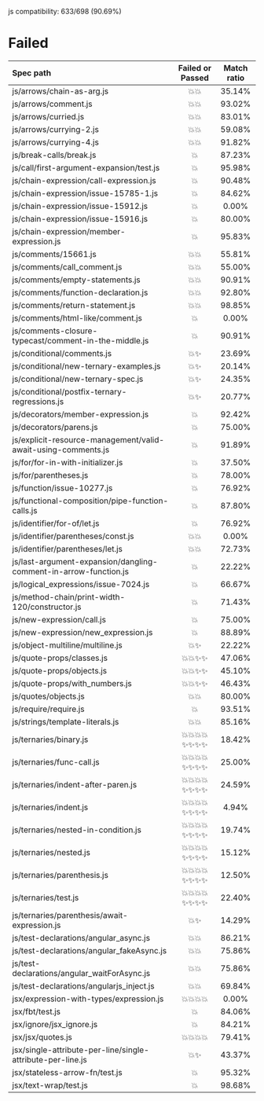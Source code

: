 js compatibility: 633/698 (90.69%)

# Failed

| Spec path | Failed or Passed | Match ratio |
| :-------- | :--------------: | :---------: |
| js/arrows/chain-as-arg.js | 💥💥 | 35.14% |
| js/arrows/comment.js | 💥💥 | 93.02% |
| js/arrows/curried.js | 💥💥 | 83.01% |
| js/arrows/currying-2.js | 💥💥 | 59.08% |
| js/arrows/currying-4.js | 💥💥 | 91.82% |
| js/break-calls/break.js | 💥 | 87.23% |
| js/call/first-argument-expansion/test.js | 💥 | 95.98% |
| js/chain-expression/call-expression.js | 💥 | 90.48% |
| js/chain-expression/issue-15785-1.js | 💥 | 84.62% |
| js/chain-expression/issue-15912.js | 💥 | 0.00% |
| js/chain-expression/issue-15916.js | 💥 | 80.00% |
| js/chain-expression/member-expression.js | 💥 | 95.83% |
| js/comments/15661.js | 💥💥 | 55.81% |
| js/comments/call_comment.js | 💥💥 | 55.00% |
| js/comments/empty-statements.js | 💥💥 | 90.91% |
| js/comments/function-declaration.js | 💥💥 | 92.80% |
| js/comments/return-statement.js | 💥💥 | 98.85% |
| js/comments/html-like/comment.js | 💥 | 0.00% |
| js/comments-closure-typecast/comment-in-the-middle.js | 💥 | 90.91% |
| js/conditional/comments.js | 💥✨ | 23.69% |
| js/conditional/new-ternary-examples.js | 💥✨ | 20.14% |
| js/conditional/new-ternary-spec.js | 💥✨ | 24.35% |
| js/conditional/postfix-ternary-regressions.js | 💥✨ | 20.77% |
| js/decorators/member-expression.js | 💥 | 92.42% |
| js/decorators/parens.js | 💥 | 75.00% |
| js/explicit-resource-management/valid-await-using-comments.js | 💥 | 91.89% |
| js/for/for-in-with-initializer.js | 💥 | 37.50% |
| js/for/parentheses.js | 💥 | 78.00% |
| js/function/issue-10277.js | 💥 | 76.92% |
| js/functional-composition/pipe-function-calls.js | 💥 | 87.80% |
| js/identifier/for-of/let.js | 💥 | 76.92% |
| js/identifier/parentheses/const.js | 💥💥 | 0.00% |
| js/identifier/parentheses/let.js | 💥💥 | 72.73% |
| js/last-argument-expansion/dangling-comment-in-arrow-function.js | 💥 | 22.22% |
| js/logical_expressions/issue-7024.js | 💥 | 66.67% |
| js/method-chain/print-width-120/constructor.js | 💥 | 71.43% |
| js/new-expression/call.js | 💥 | 75.00% |
| js/new-expression/new_expression.js | 💥 | 88.89% |
| js/object-multiline/multiline.js | 💥✨ | 22.22% |
| js/quote-props/classes.js | 💥💥✨✨ | 47.06% |
| js/quote-props/objects.js | 💥💥✨✨ | 45.10% |
| js/quote-props/with_numbers.js | 💥💥✨✨ | 46.43% |
| js/quotes/objects.js | 💥💥 | 80.00% |
| js/require/require.js | 💥 | 93.51% |
| js/strings/template-literals.js | 💥💥 | 85.16% |
| js/ternaries/binary.js | 💥💥💥💥✨✨✨✨ | 18.42% |
| js/ternaries/func-call.js | 💥💥💥💥✨✨✨✨ | 25.00% |
| js/ternaries/indent-after-paren.js | 💥💥💥💥✨✨✨✨ | 24.59% |
| js/ternaries/indent.js | 💥💥💥💥✨✨✨✨ | 4.94% |
| js/ternaries/nested-in-condition.js | 💥💥💥💥✨✨✨✨ | 19.74% |
| js/ternaries/nested.js | 💥💥💥💥✨✨✨✨ | 15.12% |
| js/ternaries/parenthesis.js | 💥💥💥💥✨✨✨✨ | 12.50% |
| js/ternaries/test.js | 💥💥💥💥✨✨✨✨ | 22.40% |
| js/ternaries/parenthesis/await-expression.js | 💥✨ | 14.29% |
| js/test-declarations/angular_async.js | 💥💥 | 86.21% |
| js/test-declarations/angular_fakeAsync.js | 💥💥 | 75.86% |
| js/test-declarations/angular_waitForAsync.js | 💥💥 | 75.86% |
| js/test-declarations/angularjs_inject.js | 💥💥 | 69.84% |
| jsx/expression-with-types/expression.js | 💥💥💥💥 | 0.00% |
| jsx/fbt/test.js | 💥 | 84.06% |
| jsx/ignore/jsx_ignore.js | 💥 | 84.21% |
| jsx/jsx/quotes.js | 💥💥💥💥 | 79.41% |
| jsx/single-attribute-per-line/single-attribute-per-line.js | 💥✨ | 43.37% |
| jsx/stateless-arrow-fn/test.js | 💥 | 95.32% |
| jsx/text-wrap/test.js | 💥 | 98.68% |
